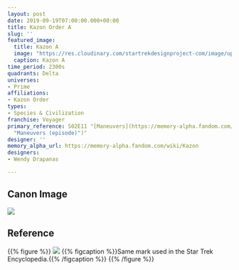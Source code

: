 ```yaml
---
layout: post
date: 2019-09-19T07:00:00.000+00:00
title: Kazon Order A
slug: ''
featured_image:
  title: Kazon A
  image: "https://res.cloudinary.com/startrekdesignproject-com/image/upload/v1568920534/KazonA.png"
  caption: Kazon A
time_period: 2300s
quadrants: Delta
universes:
- Prime
affiliations:
- Kazon Order
types:
- Species & Civilization
franchise: Voyager
primary_reference: S02E11 "[Maneuvers](https://memory-alpha.fandom.com/wiki/Maneuvers
  "Maneuvers (episode)")"
designer: ''
memory_alpha_url: https://memory-alpha.fandom.com/wiki/Kazon
designers:
- Wendy Drapanas

---
```

## Canon Image

![](https://res.cloudinary.com/startrekdesignproject-com/image/upload/v1568920534/KazonA-Maneuvers1.jpg)

## Reference

{{% figure %}}
![](https://res.cloudinary.com/startrekdesignproject-com/image/upload/v1568920534/Kazon_STEncyc.jpg) {{% figcaption %}}Same mark used in the Star Trek Encyclopedia.{{% /figcaption %}} {{% /figure %}}
